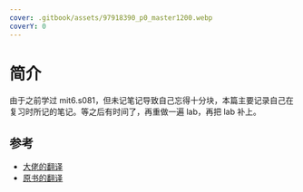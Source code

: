 ```yaml
---
cover: .gitbook/assets/97918390_p0_master1200.webp
coverY: 0
---
```


# 简介

由于之前学过 mit6.s081，但未记笔记导致自己忘得十分块，本篇主要记录自己在复习时所记的笔记。等之后有时间了，再重做一遍 lab，再把 lab 补上。

## 参考
- [大佬的翻译](https://mit-public-courses-cn-translatio.gitbook.io/mit6-s081/)
- [原书的翻译](https://gitee.com/yassuo666666/xv6-riscv-book-Chinese#/yassuo666666/xv6-riscv-book-Chinese/blob/main/Chapter-4.md)